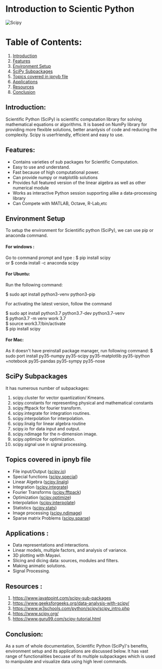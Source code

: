 
# **Introduction to Scientic Python**

![Scipy](https://github.com/ron352/winter-of-contributing/blob/Datascience_With_Python/Datascience_With_Python/Programming/Python/Introduction%20to%20Scientific%20Python/Images/SciPy-a-Python-library-for-mathematics-science-and-engineering.jpg)


# Table of Contents:
 1. [ Introduction ](#introduction)
 2. [ Features](#benefits)
 3. [ Environment Setup](#env)
 4. [ SciPy Subpackages](#sub)
 5. [ Topics covered in ipnyb file](#topic)
 6. [ Applications](#app)
 7. [ Resources](#res)
 8. [ Conclusion](#sum)

<a name="introduction"></a>

## Introduction:

Scientific Python (SciPy) is scientific computation library for solving mathematical equations or algorithms. It is based on NumPy library for providing more flexible solutions, better ananlysis of code and reducing the complexity. Scipy is userfriendly, efficient and easy to use.


<a name="benefits"></a>

## Features:
- Contains varieties of sub packages for Scientific Computation.
- Easy to use and understand.
- Fast because of high computational power.
- Can provide numpy or matplotlib solutions
- Provides full featured version of the linear algebra as well as other numerical module
- Works as interactive Python session supporting alike a data-processing library 
- Can Compete with MATLAB, Octave, R-Lab,etc

<a name="env"></a>

##  Environment Setup
To setup the environment for Scientiific python (SciPy), we can use pip or anaconda command.
 
#### For windows :
Go to command prompt and type :
$ pip install scipy  
or 
$ conda install -c anaconda scipy  

#### For Ubuntu:
Run the following command:

$ sudo apt install python3-venv python3-pip  

For activating the latest version, follow the command

$ sudo apt install python3.7 python3.7-dev python3.7-venv  
$ python3.7 -m venv work 3.7  
$ source work3.7/bin/activate  
$ pip install scipy

#### For Mac:
As it doesn't have preinstall package manager, run following command:
$ sudo port install py35-numpy py35-scipy py35-matplotlib py35-ipython +notebook py35-pandas py35-sympy py35-nose  
 
<a name="sub"></a>

## SciPy Subpackages
It has numerous number of subpackages:
1. scipy.cluster for  vector quantization/ Kmeans.
2. scipy.constants for representing  physical and mathematical constants
3. scipy.fftpack  for fourier transform.
4. scipy.integrate for integration routines.
5. scipy.interpolation for interpolation.
6. scipy.linalg for linear algebra routine
7. scipy.io for  data input and output.
8. scipy.ndimage for the n-dimension image.
9. scipy.optimize for optimization.
10. scipy.signal	use in signal processing.

<a name="topic"></a>
##  Topics covered in ipnyb file 
* File input/Output ([scipy.io](http://docs.scipy.org/doc/scipy/reference/io.html))
* Special functions ([scipy.special](http://docs.scipy.org/doc/scipy/reference/special.html))
* Linear Algebra ([scipy.linalg](http://docs.scipy.org/doc/scipy/reference/linalg.html))
* Integration ([scipy.integrate](http://docs.scipy.org/doc/scipy/reference/integrate.html))
* Fourier Transforms ([scipy.fftpack](http://docs.scipy.org/doc/scipy/reference/fftpack.html))
* Optimization ([scipy.optimize](http://docs.scipy.org/doc/scipy/reference/optimize.html))
* Interpolation ([scipy.interpolate](http://docs.scipy.org/doc/scipy/reference/interpolate.html))
* Statistics ([scipy.stats](http://docs.scipy.org/doc/scipy/reference/stats.html))
* Image processing ([scipy.ndimage](http://docs.scipy.org/doc/scipy/reference/ndimage.html))
* Sparse matrix Problems ([scipy.sparse](http://docs.scipy.org/doc/scipy/reference/sparse.html))

<a name="app"></a>
## Applications :
* Data representations and interactions.
* Linear models, multiple factors, and analysis of variance.
* 3D plotting with Mayavi.
* Slicing and dicing data: sources, modules and filters.
* Making animatic solutions.
* Signal Processing.

<a name="res"></a>
## Resources :
1. https://www.javatpoint.com/scipy-sub-packages
2. https://www.geeksforgeeks.org/data-analysis-with-scipy/
3. https://www.w3schools.com/python/scipy/scipy_intro.php
4. https://www.scipy.org/
5. https://www.guru99.com/scipy-tutorial.html

<a name="sum"></a>
## Conclusion:
As a sum of whole documentation, Scientific Python (SciPy)'s benefits, environment setup and its applications are discussed below. It has vast range of functionalities becuase of its multiple subpackages which is used to manipulate and visualize data using high level commands.
